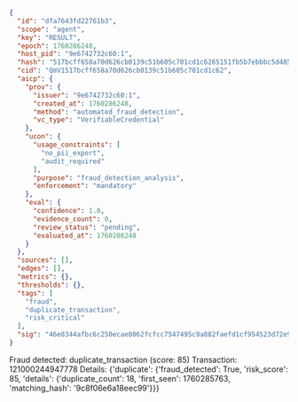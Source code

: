 ```json
{
  "id": "dfa7643fd22761b3",
  "scope": "agent",
  "key": "RESULT",
  "epoch": 1760286248,
  "host_pid": "9e6742732c60:1",
  "hash": "517bcff658a70d626cb0139c51b605c701cd1c6265151fb5b7ebbbc5d485f46e",
  "cid": "QmV1517bcff658a70d626cb0139c51b605c701cd1c62",
  "aicp": {
    "prov": {
      "issuer": "9e6742732c60:1",
      "created_at": 1760286248,
      "method": "automated_fraud_detection",
      "vc_type": "VerifiableCredential"
    },
    "ucon": {
      "usage_constraints": [
        "no_pii_export",
        "audit_required"
      ],
      "purpose": "fraud_detection_analysis",
      "enforcement": "mandatory"
    },
    "eval": {
      "confidence": 1.0,
      "evidence_count": 0,
      "review_status": "pending",
      "evaluated_at": 1760286248
    }
  },
  "sources": [],
  "edges": [],
  "metrics": {},
  "thresholds": {},
  "tags": [
    "fraud",
    "duplicate_transaction",
    "risk_critical"
  ],
  "sig": "46e8344afbc6c250ecae8062fcfcc7547495c9a882faefd1cf954523d72e92c9"
}
```

Fraud detected: duplicate_transaction (score: 85)
Transaction: 121000244947778
Details: {'duplicate': {'fraud_detected': True, 'risk_score': 85, 'details': {'duplicate_count': 18, 'first_seen': 1760285763, 'matching_hash': '9c8f06e6a18eec99'}}}